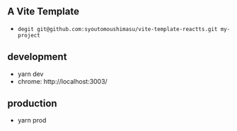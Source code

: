 ## A Vite Template

- `degit git@github.com:syoutomoushimasu/vite-template-reactts.git my-project`

## development

- yarn dev
- chrome: http://localhost:3003/

## production

- yarn prod
